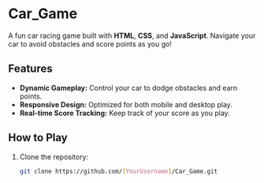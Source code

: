 # Car_Game

A fun car racing game built with **HTML**, **CSS**, and **JavaScript**. Navigate your car to avoid obstacles and score points as you go!

## Features

- **Dynamic Gameplay:** Control your car to dodge obstacles and earn points.
- **Responsive Design:** Optimized for both mobile and desktop play.
- **Real-time Score Tracking:** Keep track of your score as you play.

## How to Play

1. Clone the repository:
   ```bash
   git clone https://github.com/[YourUsername]/Car_Game.git
